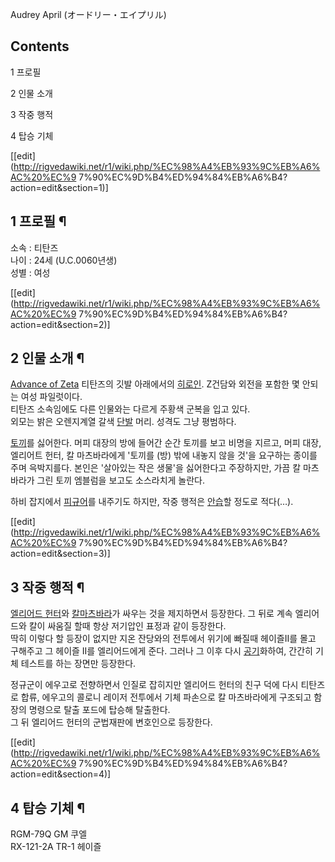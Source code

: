 Audrey April (オードリー・エイプリル)  

## Contents

    

1 프로필

2 인물 소개

3 작중 행적

4 탑승 기체

[[edit](http://rigvedawiki.net/r1/wiki.php/%EC%98%A4%EB%93%9C%EB%A6%AC%20%EC%9
7%90%EC%9D%B4%ED%94%84%EB%A6%B4?action=edit&section=1)]

## 1 프로필 ¶

소속 : 티탄즈  
나이 : 24세 (U.C.0060년생)  
성별 : 여성

[[edit](http://rigvedawiki.net/r1/wiki.php/%EC%98%A4%EB%93%9C%EB%A6%AC%20%EC%9
7%90%EC%9D%B4%ED%94%84%EB%A6%B4?action=edit&section=2)]

## 2 인물 소개 ¶

[Advance of Zeta](Advance%20of%20Zeta.md) 티탄즈의 깃발 아래에서의
[히로인](%ED%9E%88%EB%A1%9C%EC%9D%B8.md). Z건담와 외전을 포함한 몇 안되는 여성 파일럿이다.  
티탄즈 소속임에도 다른 인물와는 다르게 주황색 군복을 입고 있다.  
외모는 밝은 오렌지계열 갈색 [단발](%EB%8B%A8%EB%B0%9C.md) 머리. 성격도 그냥 평범하다.

  

[토끼](%ED%86%A0%EB%81%BC.md)를 싫어한다. 머피 대장의 방에 들어간 순간 토끼를 보고 비명을 지르고, 머피 대장,
엘리어트 헌터, 칼 마츠바라에게 '토끼를 (방) 밖에 내놓지 않을 것'을 요구하는 종이를 주며 윽박지를다. 본인은 '살아있는 작은 생물'을
싫어한다고 주장하지만, 가끔 칼 마츠바라가 그린 토끼 엠블럼을 보고도 소스라치게 놀란다.

  

하비 잡지에서 [피규어](%ED%94%BC%EA%B7%9C%EC%96%B4.md)를 내주기도 하지만, 작중 행적은
[안습](%EC%95%88%EC%8A%B5.md)할 정도로 적다(…).

[[edit](http://rigvedawiki.net/r1/wiki.php/%EC%98%A4%EB%93%9C%EB%A6%AC%20%EC%9
7%90%EC%9D%B4%ED%94%84%EB%A6%B4?action=edit&section=3)]

## 3 작중 행적 ¶

[엘리어드 헌터](%EC%97%98%EB%A6%AC%EC%96%B4%EB%93%9C%20%ED%97%8C%ED%84%B0.md)와 [칼마츠바라](%EC%B9%BC%20%EB%A7%88%EC%B8%A0%EB%B0%94%EB%9D%BC.md)가 싸우는 것을 제지하면서
등장한다. 그 뒤로 계속 엘리어드와 칼이 싸움질 할때 항상 저기압인 표정과 같이 등장한다.  
딱히 이렇다 할 등장이 없지만 지온 잔당와의 전투에서 위기에 빠질때 헤이즐II를 몰고 구해주고 그 헤이즐 II를 엘리어드에게 준다. 그러나
그 이후 다시 [공기](%EA%B3%B5%EA%B8%B0.md)화하여, 간간히 기체 테스트를 하는 장면만 등장한다.

  

정규군이 에우고로 전향하면서 인질로 잡히지만 엘리어드 헌터의 친구 덕에 다시 티탄즈로 합류, 에우고의 콜로니 레이저 전투에서 기체 파손으로
칼 마츠바라에게 구조되고 함장의 명령으로 탈출 포드에 탑승해 탈출한다.  
그 뒤 엘리어드 헌터의 군법재판에 변호인으로 등장한다.

[[edit](http://rigvedawiki.net/r1/wiki.php/%EC%98%A4%EB%93%9C%EB%A6%AC%20%EC%9
7%90%EC%9D%B4%ED%94%84%EB%A6%B4?action=edit&section=4)]

## 4 탑승 기체 ¶

RGM-79Q GM 쿠엘  
RX-121-2A TR-1 헤이즐

